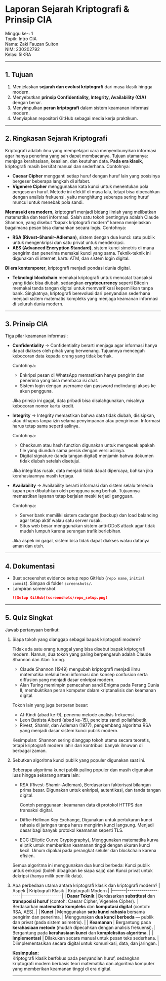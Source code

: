 # Laporan Sejarah Kriptografi & Prinsip CIA
Minggu ke-: 1  
Topik: Intro CIA  
Nama: Zaki Fauzan Sulton  
NIM: 230202792  
Kelas: 5IKRA  

---

## 1. Tujuan
1. Menjelaskan **sejarah dan evolusi kriptografi** dari masa klasik hingga modern.  
2. Menyebutkan **prinsip Confidentiality, Integrity, Availability (CIA)** dengan benar.  
3. Menyimpulkan **peran kriptografi** dalam sistem keamanan informasi modern.  
4. Menyiapkan repositori GitHub sebagai media kerja praktikum.  

---

## 2. Ringkasan Sejarah Kriptografi
Kriptografi adalah ilmu yang mempelajari cara menyembunyikan informasi agar hanya penerima yang sah dapat membacanya. Tujuan utamanya: menjaga kerahasiaan, keaslian, dan keutuhan data.
**Pada era klasik**, kriptografi masih bersifat manual dan sederhana.
Contohnya:
- **Caesar Cipher** mengganti setiap huruf dengan huruf lain yang posisinya bergeser beberapa langkah di alfabet.
- **Vigenère Cipher** menggunakan kata kunci untuk menentukan pola pergeseran huruf.
Metode ini efektif di masa lalu, tetapi bisa dipecahkan dengan analisis frekuensi, yaitu menghitung seberapa sering huruf muncul untuk menebak pola sandi.

**Memasuki era modern**, kriptografi menjadi bidang ilmiah yang melibatkan matematika dan teori informasi.
Salah satu tokoh pentingnya adalah Claude Shannon, yang disebut “bapak kriptografi modern” karena menjelaskan bagaimana pesan bisa diamankan secara logis.
Contohnya:
- **RSA (Rivest–Shamir–Adleman)**, sistem dengan dua kunci: satu publik untuk mengenkripsi dan satu privat untuk mendekripsi.
- **AES (Advanced Encryption Standard)**, sistem kunci simetris di mana pengirim dan penerima memakai kunci yang sama.
Teknik-teknik ini digunakan di internet, kartu ATM, dan sistem login digital.

**Di era kontemporer**, kriptografi menjadi pondasi dunia digital.
- **Teknologi blockchain** memakai kriptografi untuk mencatat transaksi yang tidak bisa diubah, sedangkan **cryptocurrency** seperti Bitcoin memakai tanda tangan digital untuk memverifikasi kepemilikan tanpa bank.
Singkatnya, kriptografi berevolusi dari penyandian sederhana menjadi sistem matematis kompleks yang menjaga keamanan informasi di seluruh dunia modern.

---

## 3. Prinsip CIA
Tiga pilar keamanan informasi:  
- **Confidentiality** → Confidentiality berarti menjaga agar informasi hanya dapat diakses oleh pihak yang berwenang. Tujuannya mencegah kebocoran data kepada orang yang tidak berhak.

    Contohnya:
    - Enkripsi pesan di WhatsApp memastikan hanya pengirim dan penerima yang bisa membaca isi chat.
    - Sistem login dengan username dan password melindungi akses ke akun pengguna.

    Jika prinsip ini gagal, data pribadi bisa disalahgunakan, misalnya kebocoran nomor kartu kredit.  
- **Integrity** → Integrity memastikan bahwa data tidak diubah, disisipkan, atau dihapus tanpa izin selama penyimpanan atau pengiriman. Informasi harus tetap sama seperti aslinya.

    Contohnya:
    - Checksum atau hash function digunakan untuk mengecek apakah file yang diunduh sama persis dengan versi aslinya.
    - Digital signature (tanda tangan digital) menjamin bahwa dokumen tidak diubah setelah disetujui.
    
    Jika integritas rusak, data menjadi tidak dapat dipercaya, bahkan jika kerahasiaannya masih terjaga.  
- **Availability** → Availability berarti informasi dan sistem selalu tersedia kapan pun dibutuhkan oleh pengguna yang berhak. Tujuannya memastikan layanan tetap berjalan meski terjadi gangguan.

    Contohnya:
    - Server bank memiliki sistem cadangan (backup) dan load balancing agar tetap aktif walau satu server rusak.
    - Situs web besar menggunakan sistem anti–DDoS attack agar tidak mudah lumpuh karena serangan trafik berlebihan.
    
    Jika aspek ini gagal, sistem bisa tidak dapat diakses walau datanya aman dan utuh.
  
---

## 4. Dokumentasi
- Buat screenshot evidence setup repo GitHub (`repo name`, `initial commit`). Simpan di folder `screenshots/`.  
- Lampiran screenshot
  ```markdown
  ![Setup GitHub](screenshots/repo_setup.png)

---

## 5. Quiz Singkat
Jawab pertanyaan berikut:  
1. Siapa tokoh yang dianggap sebagai bapak kriptografi modern?

    Tidak ada satu orang tunggal yang bisa disebut bapak kriptografi modern. Namun, dua tokoh yang paling berpengaruh adalah Claude Shannon dan Alan Turing.
    - Claude Shannon (1949) mengubah kriptografi menjadi ilmu matematika melalui teori informasi dan konsep confusion serta diffusion yang menjadi dasar enkripsi modern.
    - Alan Turing memimpin pemecahan sandi Enigma pada Perang Dunia II, membuktikan peran komputer dalam kriptanalisis dan keamanan digital.
   
    Tokoh lain yang juga berperan besar:
    - Al-Kindi (abad ke-9), penemu metode analisis frekuensi.
    - Leon Battista Alberti (abad ke-15), pencipta sandi polialfabetik.
    - Rivest, Shamir, dan Adleman (1977), pengembang algoritma RSA yang menjadi dasar sistem kunci publik modern.
   
    Kesimpulan: Shannon sering dianggap tokoh utama secara teoretis, tetapi kriptografi modern lahir dari kontribusi banyak ilmuwan di berbagai zaman. 
3. Sebutkan algoritma kunci publik yang populer digunakan saat ini.

   Beberapa algoritma kunci publik paling populer dan masih digunakan luas hingga sekarang antara lain:
    - RSA (Rivest–Shamir–Adleman), Berdasarkan faktorisasi bilangan prima besar. Digunakan untuk enkripsi, autentikasi, dan tanda tangan digital.

      Contoh penggunaan: keamanan data di protokol HTTPS dan transaksi digital.
    - Diffie–Hellman Key Exchange, Digunakan untuk pertukaran kunci rahasia di jaringan tanpa harus mengirim kunci langsung. Menjadi dasar bagi banyak protokol keamanan seperti TLS.
    - ECC (Elliptic Curve Cryptography), Menggunakan matematika kurva eliptik untuk memberikan keamanan tinggi dengan ukuran kunci kecil. Umum dipakai pada perangkat seluler dan blockchain karena efisien.
    
    Semua algoritma ini menggunakan dua kunci berbeda:
    Kunci publik untuk enkripsi (boleh dibagikan ke siapa saja) dan Kunci privat untuk dekripsi (hanya milik pemilik data).
5. Apa perbedaan utama antara kriptografi klasik dan kriptografi modern?
   | Aspek | Kriptografi Klasik | Kriptografi Modern |
    |-------|--------------------|--------------------|
    | **Dasar Teknik** | Berdasarkan **substitusi** dan **transposisi huruf** (contoh: Caesar Cipher, Vigenère Cipher). | Berdasarkan **matematika kompleks** dan **komputasi digital** (contoh: RSA, AES). |
    | **Kunci** | Menggunakan **satu kunci rahasia** bersama pengirim dan penerima. | Menggunakan **dua kunci berbeda** — publik dan privat (pada sistem asimetris). |
    | **Keamanan** | Bergantung pada **kerahasiaan metode** (mudah dipecahkan dengan analisis frekuensi). | Bergantung pada **kerahasiaan kunci** dan **kompleksitas algoritma**. |
    | **Implementasi** | Dilakukan secara manual untuk pesan teks sederhana. | Diimplementasikan secara digital untuk komunikasi, data, dan jaringan. |

    **Kesimpulan:**  
    Kriptografi klasik berfokus pada penyandian huruf, sedangkan kriptografi modern berbasis teori matematika dan algoritma komputer yang memberikan keamanan tinggi di era digital.

   ---
